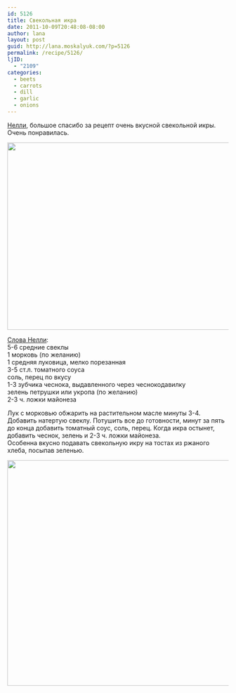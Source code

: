 ```yaml
---
id: 5126
title: Свекольная икра
date: 2011-10-09T20:48:08-08:00
author: lana
layout: post
guid: http://lana.moskalyuk.com/?p=5126
permalink: /recipe/5126/
ljID:
  - "2109"
categories:
  - beets
  - carrots
  - dill
  - garlic
  - onions
---
```

[Нелли](http://nnn13.livejournal.com/64064.html?view=709952#t709952), большое спасибо за рецепт очень вкусной свекольной икры. Очень понравилась.

<img loading="lazy" class="alignnone" title="beet and carrot capanes" src="http://farm7.static.flickr.com/6239/6229159068_3491bea7e7_z.jpg" alt="" width="640" height="427" /> 

[Слова Нелли](http://nnn13.livejournal.com/64064.html?view=709952#t709952):  
5-6 средние свеклы  
1 морковь (по желанию)  
1 средняя луковица, мелко порезанная  
3-5 ст.л. томатного соуса  
соль, перец по вкусу  
1-3 зубчика чеснока, выдавленного через чеснокодавилку  
зелень петрушки или укропа (по желанию)  
2-3 ч. ложки майонеза

Лук с морковью обжарить на растительном масле минуты 3-4. Добавить натертую свеклу. Потушить все до готовности, минут за пять до конца добавить томатный соус, соль, перец. Когда икра остынет, добавить чеснок, зелень и 2-3 ч. ложки майонеза.  
Особенна вкусно подавать свекольную икру на тостах из ржаного хлеба, посыпав зеленью.

<img loading="lazy" class="alignnone" title="beet and carrot capanes" src="http://farm7.static.flickr.com/6233/6229159814_3fc731a1be_z.jpg" alt="" width="640" height="514" />